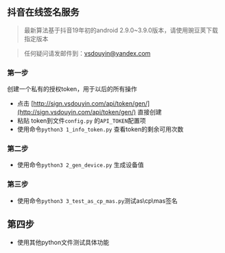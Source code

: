 ## 抖音在线签名服务

>最新算法基于抖音19年初的android 2.9.0~3.9.0版本，请使用豌豆荚下载指定版本

> 任何疑问请发邮件到：[vsdouyin@yandex.com](vsdouyin@yandex.com)

### 第一步
创建一个私有的授权token，用于以后的所有操作

+ 点击 [http://sign.vsdouyin.com/api/token/gen/](http://sign.vsdouyin.com/api/token/gen/) 直接创建
+ 粘贴 token到文件`config.py` 的`API_TOKEN`配置项
+ 使用命令`python3 1_info_token.py` 查看token的剩余可用次数 

### 第二步
+ 使用命令`python3 2_gen_device.py` 生成设备值

### 第三步
+ 使用命令`python3 3_test_as_cp_mas.py`测试as\cp\mas签名

## 第四步
+ 使用其他python文件测试具体功能

